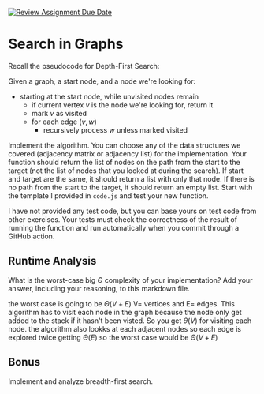 [![Review Assignment Due Date](https://classroom.github.com/assets/deadline-readme-button-24ddc0f5d75046c5622901739e7c5dd533143b0c8e959d652212380cedb1ea36.svg)](https://classroom.github.com/a/M24O3lId)
# Search in Graphs

Recall the pseudocode for Depth-First Search:

Given a graph, a start node, and a node we're looking for:
- starting at the start node, while unvisited nodes remain
    - if current vertex $v$ is the node we're looking for, return it
    - mark $v$ as visited
    - for each edge $(v,w)$
        - recursively process $w$ unless marked visited

Implement the algorithm. You can choose any of the data structures we covered
(adjacency matrix or adjacency list) for the implementation. Your function
should return the list of nodes on the path from the start to the target (not
the list of nodes that you looked at during the search). If start and target are
the same, it should return a list with only that node. If there is no path from
the start to the target, it should return an empty list. Start with the template
I provided in `code.js` and test your new function.

I have not provided any test code, but you can base yours on test code from
other exercises. Your tests must check the correctness of the result of running
the function and run automatically when you commit through a GitHub action.


## Runtime Analysis

What is the worst-case big $\Theta$ complexity of your implementation? Add your
answer, including your reasoning, to this markdown file.


the worst case is going to be $\Theta(V+E)$ V= vertices and E= edges. This algorithm has to visit each node in the graph because the node only get added to the stack if it hasn't been visted. So you get $\theta(V)$ for visiting each node.
the algorithm also lookks at each adjacent nodes so each edge is explored twice getting $\Theta(E)$ so the worst case would be $\Theta(V+E)$

## Bonus

Implement and analyze breadth-first search.
